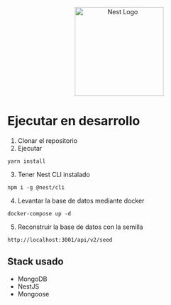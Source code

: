 <p align="center">
  <a href="http://nestjs.com/" target="blank"><img src="https://nestjs.com/img/logo-small.svg" width="200" alt="Nest Logo" /></a>
</p>

# Ejecutar en desarrollo 

1. Clonar el repositorio
2. Ejecutar
```
yarn install
```
3. Tener Nest CLI instalado
```
npm i -g @nest/cli
```
4. Levantar la base de datos mediante docker
```
docker-compose up -d

```
5. Reconstruir la base de datos con la semilla
```
http://localhost:3001/api/v2/seed
```

## Stack usado
* MongoDB
* NestJS
* Mongoose